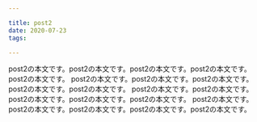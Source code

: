 ```yaml
---

title: post2
date: 2020-07-23
tags: 

---
```


post2の本文です。post2の本文です。post2の本文です。post2の本文です。post2の本文です。
post2の本文です。post2の本文です。post2の本文です。post2の本文です。post2の本文です。
post2の本文です。post2の本文です。post2の本文です。post2の本文です。post2の本文です。
post2の本文です。post2の本文です。post2の本文です。post2の本文です。post2の本文です。

